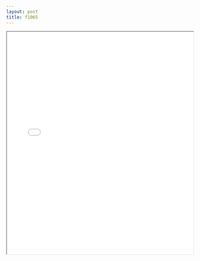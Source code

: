 ```yaml
---
layout: post
title: f1065
---
```


<div class="pdf-container">
<iframe src="/assets/pdfs/f1065.pdf" height="600" width="100%" allowFullScreen="true"></iframe>
</div>

